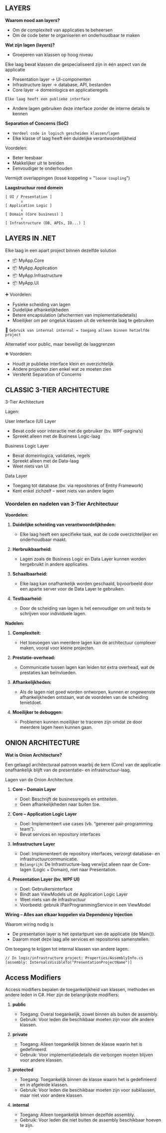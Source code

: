 ## LAYERS

**Waarom nood aan layers?**

* Om de complexiteit van applicaties te beheersen
* Om de code beter te organiseren en onderhoudbaar te maken

**Wat zijn lagen (layers)?**
* Groeperen van klassen op hoog niveau

Elke laag bevat klassen die gespecialiseerd zijn in één aspect van de applicatie
* Presentation layer → UI-componenten
* Infrastructure layer → database, API, bestanden
* Core layer → domeinlogica en applicatieregels

`Elke laag heeft een publieke interface`
* Andere lagen gebruiken deze interface zonder de interne details te kennen

**Separation of Concerns (SoC)**
* `Verdeel code in logisch gescheiden klassen/lagen`
* Elke klasse of laag heeft één duidelijke verantwoordelijkheid

Voordelen:

* Beter leesbaar
* Makkelijker uit te breiden
* Eenvoudiger te onderhouden

Vermijdt overlappingen (losse koppeling = "`loose coupling`")

**Laagstructuur rond domein**

```
[ UI / Presentation ]
       ↓
[ Application Logic ]
       ↓
[ Domain (Core business) ]
       ↑
[ Infrastructure (DB, APIs, IO...) ]
```

##  LAYERS IN .NET

Elke laag in een apart project binnen dezelfde solution

* 📦 MyApp.Core
* 📦 MyApp.Application
* 📦 MyApp.Infrastructure
* 📦 MyApp.UI

➕ Voordelen:
* Fysieke scheiding van lagen
* Duidelijke afhankelijkheden
* Betere encapsulation (afschermen van implementatiedetails)
* Moeilijker om per ongeluk klassen uit de verkeerde laag te gebruiken

🔐 `Gebruik van internal
internal = toegang alleen binnen hetzelfde project`

Alternatief voor public, maar beveiligt de laaggrenzen

➕ Voordelen:

* Houdt je publieke interface klein en overzichtelijk
* Andere projecten zien enkel wat ze moeten zien
* Versterkt Separation of Concerns

## CLASSIC 3-TIER ARCHITECTURE

3-Tier Architecture

Lagen:

User Interface (UI) Layer
* Bevat code voor interactie met de gebruiker (bv. WPF-pagina’s)
* Spreekt alleen met de Business Logic-laag

Business Logic Layer
* Bevat domeinlogica, validaties, regels
* Spreekt alleen met de Data-laag
* Weet niets van UI

Data Layer
* Toegang tot database (bv. via repositories of Entity Framework)
* Kent enkel zichzelf – weet niets van andere lagen

### Voordelen en nadelen van 3-Tier Architectuur

**Voordelen:**

1. **Duidelijke scheiding van verantwoordelijkheden:**
   - Elke laag heeft een specifieke taak, wat de code overzichtelijker en onderhoudbaar maakt.

2. **Herbruikbaarheid:**
   - Lagen zoals de Business Logic en Data Layer kunnen worden hergebruikt in andere applicaties.

3. **Schaalbaarheid:**
   - Elke laag kan onafhankelijk worden geschaald, bijvoorbeeld door een aparte server voor de Data Layer te gebruiken.

4. **Testbaarheid:**
   - Door de scheiding van lagen is het eenvoudiger om unit tests te schrijven voor individuele lagen.

**Nadelen:**

1. **Complexiteit:**
   - Het toevoegen van meerdere lagen kan de architectuur complexer maken, vooral voor kleine projecten.

2. **Prestatie-overhead:**
   - Communicatie tussen lagen kan leiden tot extra overhead, wat de prestaties kan beïnvloeden.

3. **Afhankelijkheden:**
   - Als de lagen niet goed worden ontworpen, kunnen er ongewenste afhankelijkheden ontstaan, wat de voordelen van de scheiding tenietdoet.

4. **Moeilijker te debuggen:**
   - Problemen kunnen moeilijker te traceren zijn omdat ze door meerdere lagen heen kunnen gaan.

## ONION ARCHITECTURE


**Wat is Onion Architecture?**

Een gelaagd architecturaal patroon waarbij de kern (Core) van de applicatie onafhankelijk blijft van de presentatie- en infrastructuur-laag.

Lagen van de Onion Architecture

1. **Core – Domain Layer**

    * Doel: Beschrijft de businessregels en entiteiten.
    * Geen afhankelijkheden naar buiten toe.

2. **Core – Application Logic Layer**
    * Doel: Implementeert use cases (vb. “genereer pair-programming team”).
    * Bevat services en repository interfaces

3.  **Infrastructure Layer**
    * Doel: Implementeert de repository interfaces, verzorgt database- en infrastructuurcommunicatie.
    * `Belangrijk`: De Infrastructure-laag verwijst alleen naar de Core-lagen (Logic + Domain), niet naar Presentation.
4. **Presentation Layer (bv. WPF UI)**
    * Doel: Gebruikersinterface
    * Bindt aan ViewModels uit de Application Logic Layer
    * Weet niets van de infrastructuur
    * Voorbeeld: gebruik IPairProgrammingService in een ViewModel


**Wiring – Alles aan elkaar koppelen via Dependency Injection**

Waarom wiring nodig is
* De presentation layer is het opstartpunt van de applicatie (de Main()).
* Daarom moet deze laag alle services en repositories samenstellen.

Om toegang te krijgen tot internal klassen van andere lagen:

```
// In logic/infrastructure project: Properties/AssemblyInfo.cs
[assembly: InternalsVisibleTo("PresentationProjectName")]
```

## Access Modifiers

Access modifiers bepalen de toegankelijkheid van klassen, methoden en andere leden in C#. Hier zijn de belangrijkste modifiers:

1. **public**
   - Toegang: Overal toegankelijk, zowel binnen als buiten de assembly.
   - Gebruik: Voor leden die beschikbaar moeten zijn voor alle andere klassen.

2. **private**
   - Toegang: Alleen toegankelijk binnen de klasse waarin het is gedefinieerd.
   - Gebruik: Voor implementatiedetails die verborgen moeten blijven voor andere klassen.

3. **protected**
   - Toegang: Toegankelijk binnen de klasse waarin het is gedefinieerd en in afgeleide klassen.
   - Gebruik: Voor leden die beschikbaar moeten zijn voor subklassen, maar niet voor andere klassen.

4. **internal**
   - Toegang: Alleen toegankelijk binnen dezelfde assembly.
   - Gebruik: Voor leden die niet buiten de assembly beschikbaar hoeven te zijn.